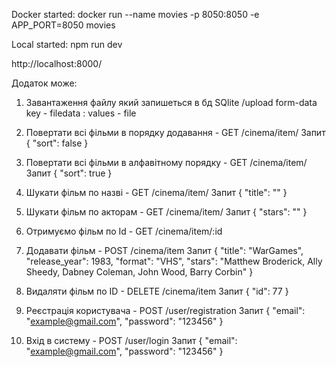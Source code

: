 Docker started:
docker run --name movies -p 8050:8050 -e APP_PORT=8050 movies

Local started:
npm run dev



http://localhost:8000/

Додаток може:

1. Завантаження файлу який запишеться в бд SQlite
    /upload
    form-data
    key - filedata : values - file

2. Повертати всі фільми в порядку додавання - GET
    /cinema/item/
Запит
    {
        "sort": false
    }

3. Повертати всі фільми в алфавітному порядку - GET
    /cinema/item/
Запит
    {
        "sort": true
    }

4. Шукати фільм по назві - GET
    /cinema/item/
Запит
    {
        "title": ""
    }

5. Шукати фільм по акторам - GET
    /cinema/item/
Запит
    {
        "stars": ""
    }

6. Отримуємо фільм по Id - GET
    /cinema/item/:id

7. Додавати фільм - POST
    /cinema/item
Запит
    {
        "title": "WarGames",
        "release_year": 1983,
        "format": "VHS",
        "stars": "Matthew Broderick, Ally Sheedy, Dabney Coleman, John Wood, Barry Corbin"
    }

8. Видаляти фільм по ID - DELETE
    /cinema/item
Запит 
    {
        "id": 77
    }

9. Реєстрація користувача - POST
    /user/registration
Запит
    {
        "email": "example@gmail.com",
        "password": "123456"
    }

10.  Вхід в систему - POST
    /user/login
Запит
    {
        "email": "example@gmail.com",
        "password": "123456"
    }
